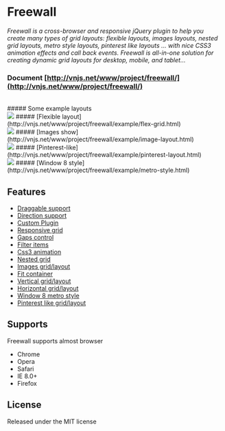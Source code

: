 # Freewall

_Freewall is a cross-browser and responsive jQuery plugin to help you create many types of grid layouts: flexible layouts, images layouts, nested grid layouts, metro style layouts, pinterest like layouts ... with nice CSS3 animation effects and call back events. Freewall is all-in-one solution for creating dynamic grid layouts for desktop, mobile, and tablet..._
<br>
### Document [http://vnjs.net/www/project/freewall/](http://vnjs.net/www/project/freewall/)
<br>
##### Some example layouts
<br>
<img src='https://raw.github.com/kombai/freewall/master/i/flex.png'>
##### [Flexible layout](http://vnjs.net/www/project/freewall/example/flex-grid.html)
<br>
<img src='https://raw.github.com/kombai/freewall/master/i/image.png'>
##### [Images show](http://vnjs.net/www/project/freewall/example/image-layout.html)
<br>
<img src='https://raw.github.com/kombai/freewall/master/i/pinterest.png'>
##### [Pinterest-like](http://vnjs.net/www/project/freewall/example/pinterest-layout.html)
<br>
<img src='https://raw.github.com/kombai/freewall/master/i/metro.png'>
##### [Window 8 style](http://vnjs.net/www/project/freewall/example/metro-style.html)

## Features
* [Draggable support](http://vnjs.net/www/project/freewall/example/draggable.html)
* [Direction support](http://vnjs.net/www/project/freewall/example/direction.html)
* [Custom Plugin](http://vnjs.net/www/project/freewall/example/centering-grid.html)
* [Responsive grid](http://vnjs.net/www/project/freewall/)
* [Gaps control](http://vnjs.net/www/project/freewall/404.html)
* [Filter items](http://vnjs.net/www/project/freewall/example/demo-filter.html)
* [Css3 animation](http://vnjs.net/www/project/freewall/example/css-animate.html)
* [Nested grid](http://vnjs.net/www/project/freewall/example/nested-grid.html)
* [Images grid/layout](http://vnjs.net/www/project/freewall/example/image-layout.html)
* [Fit container](http://vnjs.net/www/project/freewall/example/fit-zone.html)
* [Vertical grid/layout](http://vnjs.net/www/project/freewall/)
* [Horizontal grid/layout](http://vnjs.net/www/project/freewall/example/fit-height.html)
* [Window 8 metro style](http://vnjs.net/www/project/freewall/example/metro-style.html)
* [Pinterest like grid/layout](http://vnjs.net/www/project/freewall/example/pinterest-layout.html)

## Supports
Freewall supports almost browser
* Chrome 
* Opera
* Safari
* IE 8.0+
* Firefox

## License
Released under the MIT license
